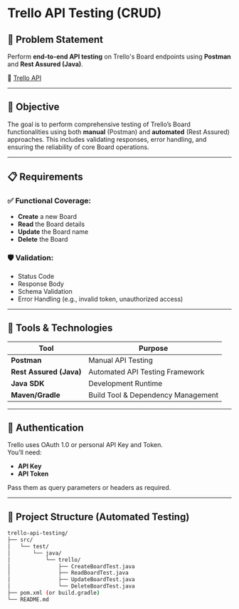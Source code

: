 # Trello API Testing (CRUD)

## 🚀 Problem Statement

Perform **end-to-end API testing** on Trello's Board endpoints using **Postman** and **Rest Assured (Java)**.

🔗 [Trello API](https://trello.com/)

---

## 🎯 Objective

The goal is to perform comprehensive testing of Trello’s Board functionalities using both **manual** (Postman) and **automated** (Rest Assured) approaches. This includes validating responses, error handling, and ensuring the reliability of core Board operations.

---

## 📋 Requirements

### ✅ Functional Coverage:
- **Create** a new Board  
- **Read** the Board details  
- **Update** the Board name  
- **Delete** the Board  

### 🛡️ Validation:
- Status Code
- Response Body
- Schema Validation
- Error Handling (e.g., invalid token, unauthorized access)

---

## 🧰 Tools & Technologies

| Tool           | Purpose                                |
|----------------|----------------------------------------|
| **Postman**    | Manual API Testing                     |
| **Rest Assured (Java)** | Automated API Testing Framework    |
| **Java SDK**   | Development Runtime                    |
| **Maven/Gradle** | Build Tool & Dependency Management    |

---

## 🔐 Authentication

Trello uses OAuth 1.0 or personal API Key and Token.  
You’ll need:
- **API Key**
- **API Token**

Pass them as query parameters or headers as required.

---

## 📁 Project Structure (Automated Testing)

```bash
trello-api-testing/
├── src/
│   └── test/
│       └── java/
│           └── trello/
│               ├── CreateBoardTest.java
│               ├── ReadBoardTest.java
│               ├── UpdateBoardTest.java
│               └── DeleteBoardTest.java
├── pom.xml (or build.gradle)
└── README.md
